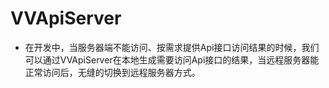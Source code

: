 # VVApiServer

* 在开发中，当服务器端不能访问、按需求提供Api接口访问结果的时候，我们可以通过VVApiServer在本地生成需要访问Api接口的结果，当远程服务器能正常访问后，无缝的切换到远程服务器方式。

